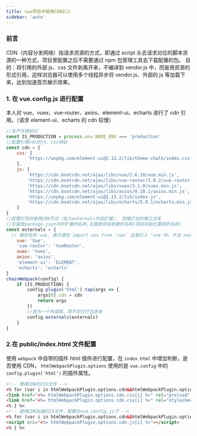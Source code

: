 ```yaml
---
title: vue项目中使用CDN引入
sidebar: 'auto'
---
```


### 前言

CDN（内容分发网络）指请求资源的方式，即通过 script 头去请求对应的脚本资源的一种方式，项目里配置之后不需要通过 npm 包管理工具去下载配置的包。
目的：将引用的外部 js、css 文件剥离开来，不编译到 vendor.js 中，而是用资源的形式引用，这样浏览器可以使用多个线程异步将 vendor.js、外部的 js 等加载下来，达到加速首页展示效果。

### 1. 在 vue.config.js 进行配置

本人对 vue、vuex、vue-router、axios、element-ui、echarts 进行了 cdn 引用。（请求 element-ui、echarts 的 cdn 较慢）

```js
//生产环境标记
const IS_PRODUCTION = process.env.NODE_ENV === 'production'
//配置引用cdn的js、css地址
const cdn = {
    css: [
        'https://unpkg.com/element-ui@2.13.2/lib/theme-chalk/index.css'
    ],
    js: [
        'https://cdn.bootcdn.net/ajax/libs/vue/2.6.10/vue.min.js',
        'https://cdn.bootcdn.net/ajax/libs/vue-router/3.0.2/vue-router.min.js',
        'https://cdn.bootcdn.net/ajax/libs/vuex/3.1.0/vuex.min.js',
        'https://cdn.bootcdn.net/ajax/libs/axios/0.18.1/axios.min.js',
        'https://unpkg.com/element-ui@2.13.2/lib/index.js',
        'https://cdn.bootcdn.net/ajax/libs/echarts/5.0.1/echarts.min.js'
    ]
}
//配置打包时使用CDN节点（加入externals外部扩展）， 忽略打包的第三方库
//左面放package.json中的扩展的名称,右面放项目依赖的名称(项目初始化要用的名称)
const externals = {
  // 属性名称 vue, 表示遇到 import xxx from 'vue' 这类引入 'vue'的，不去 node_modules 中找，而是去找全局变量 Vue（其他的为VueRouter、Vuex、axios、ELEMENT、echarts，注意全局变量是一个确定的值，不能修改为其他值，修改为其他大小写或者其他值会报错，若有异议可留言）
    vue: 'Vue',
    'vue-router': 'VueRouter',
    vuex: 'Vuex',
    axios: 'axios',
    'element-ui': 'ELEMENT',
    'echarts': 'echarts'
}
chainWebpack(config) {
    if (IS_PRODUCTION) {
        config.plugin('html').tap(args => {
            args[0].cdn = cdn
            return args
        })
        //视为一个外部库，而不将它打包进来
        config.externals(externals)
    }
}
```

### 2.在 public/index.html 文件配置

使用 `webpack` 中自带的插件 html 插件进行配置，在 `index.html` 中增加判断，是否使用 CDN， `htmlWebpackPlugin.options` 使用的是 `vue.config` 中的 `config.plugin('html')` 的插件属性。

```html
<!-- 使用CDN的CSS文件 -->
<% for (var i in htmlWebpackPlugin.options.cdn&&htmlWebpackPlugin.options.cdn.css) { %>
<link href="<%= htmlWebpackPlugin.options.cdn.css[i] %>" rel="preload" as="style" />
<link href="<%= htmlWebpackPlugin.options.cdn.css[i] %>" rel="stylesheet" />
<% } %>
<!-- 使用CDN加速的JS文件，配置在vue.config.js下 -->
<% for (var i in htmlWebpackPlugin.options.cdn&&htmlWebpackPlugin.options.cdn.js) { %>
<script src="<%= htmlWebpackPlugin.options.cdn.js[i] %>"></script>
<% } %>
```
